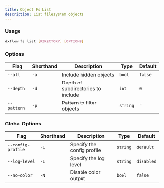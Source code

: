 ```yaml
---
title: Object Fs List 
description: List filesystem objects
---
```


### Usage

```bash [Terminal]
dxflow fs list [DIRECTORY] [OPTIONS]
```

### Options

| Flag | Shorthand | Description | Type | Default |
|------|-----------|-------------|------|---------|
| `--all` | `-a` | Include hidden objects | `bool` | `false` |
| `--depth` | `-d` | Depth of subdirectories to include | `int` | `0` |
| `--pattern` | `-p` | Pattern to filter objects | `string` | `` |

### Global Options

| Flag | Shorthand | Description | Type | Default |
|------|-----------|-------------|------|---------|
| `--config-profile` | `-C` | Specify the config profile | `string` | `default` |
| `--log-level` | `-L` | Specify the log level | `string` | `disabled` |
| `--no-color` | `-N` | Disable color output | `bool` | `false` |

